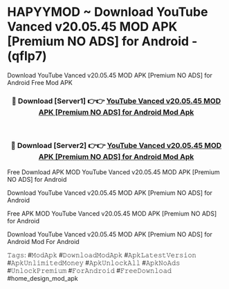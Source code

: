 # HAPYYMOD ~ Download YouTube Vanced v20.05.45 MOD APK [Premium NO ADS] for Android - (qflp7)
Download YouTube Vanced v20.05.45 MOD APK [Premium NO ADS] for Android Free Mod APK

<div align="center">
<h3>🔴 Download [Server1] 👉👉 <a href="https://apk-comot.site?title=YouTube_Vanced_v20.05.45_MOD_APK_[Premium_NO_ADS]_for_Android">YouTube Vanced v20.05.45 MOD APK [Premium NO ADS] for Android Mod Apk</a></h3><br>

<h3>🔴 Download [Server2] 👉👉 <a href="https://apk-comot.site?title=YouTube_Vanced_v20.05.45_MOD_APK_[Premium_NO_ADS]_for_Android">YouTube Vanced v20.05.45 MOD APK [Premium NO ADS] for Android Mod Apk</a></h3>
</div>


Free Download APK MOD YouTube Vanced v20.05.45 MOD APK [Premium NO ADS] for Android

Download YouTube Vanced v20.05.45 MOD APK [Premium NO ADS] for Android 

Free APK MOD YouTube Vanced v20.05.45 MOD APK [Premium NO ADS] for Android 

Download YouTube Vanced v20.05.45 MOD APK [Premium NO ADS] for Android Mod For Android

𝚃𝚊𝚐𝚜: #𝙼𝚘𝚍𝙰𝚙𝚔 #𝙳𝚘𝚠𝚗𝚕𝚘𝚊𝚍𝙼𝚘𝚍𝙰𝚙𝚔 #𝙰𝚙𝚔𝙻𝚊𝚝𝚎𝚜𝚝𝚅𝚎𝚛𝚜𝚒𝚘𝚗 #𝙰𝚙𝚔𝚄𝚗𝚕𝚒𝚖𝚒𝚝𝚎𝚍𝙼𝚘𝚗𝚎𝚢 #𝙰𝚙𝚔𝚄𝚗𝚕𝚘𝚌𝚔𝙰𝚕𝚕 #𝙰𝚙𝚔𝙽𝚘𝙰𝚍𝚜 #𝚄𝚗𝚕𝚘𝚌𝚔𝙿𝚛𝚎𝚖𝚒𝚞𝚖 #𝙵𝚘𝚛𝙰𝚗𝚍𝚛𝚘𝚒𝚍 #𝙵𝚛𝚎𝚎𝙳𝚘𝚠𝚗𝚕𝚘𝚊𝚍 #home_design_mod_apk